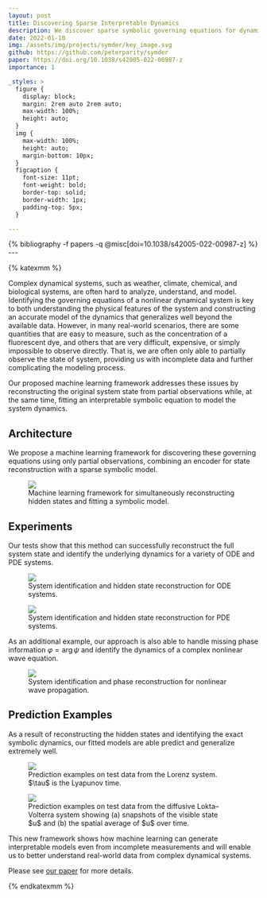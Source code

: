 ```yaml
---
layout: post
title: Discovering Sparse Interpretable Dynamics
description: We discover sparse symbolic governing equations for dynamical systems using only partial state observations.
date: 2022-01-10
img: /assets/img/projects/symder/key_image.svg
github: https://github.com/peterparity/symder
paper: https://doi.org/10.1038/s42005-022-00987-z
importance: 1

_styles: >
  figure {
    display: block;
    margin: 2rem auto 2rem auto;
    max-width: 100%;
    height: auto;
  }
  img {
    max-width: 100%;
    height: auto;
    margin-bottom: 10px;
  }
  figcaption {
    font-size: 11pt;
    font-weight: bold;
    border-top: solid;
    border-width: 1px;
    padding-top: 5px;
  }

---
```

<div class="publications">
{% bibliography -f papers -q @misc[doi=10.1038/s42005-022-00987-z] %}
</div>
---

{% katexmm %}

Complex dynamical systems, such as weather, climate, chemical, and biological systems, are often hard to analyze, understand, and model. Identifying the governing equations of a nonlinear dynamical system is key to both understanding the physical features of the system and constructing an accurate model of the dynamics that generalizes well beyond the available data. However, in many real-world scenarios, there are some quantities that are easy to measure, such as the concentration of a fluorescent dye, and others that are very difficult, expensive, or simply impossible to observe directly. That is, we are often only able to partially observe the state of system, providing us with incomplete data and further complicating the modeling process.

Our proposed machine learning framework addresses these issues by reconstructing the original system state from partial observations while, at the same time, fitting an interpretable symbolic equation to model the system dynamics.

## Architecture
We propose a machine learning framework for discovering these governing equations using only partial observations, combining an encoder for state reconstruction with a sparse symbolic model.

<figure style="max-width: 800px">
  <img src="{{ site.url }}/assets/img/projects/symder/architecture.svg" style="background-color:white"/>
  <figcaption>Machine learning framework for simultaneously reconstructing hidden states and fitting a symbolic model.</figcaption>
</figure>

## Experiments
Our tests show that this method can successfully reconstruct the full system state and identify the underlying dynamics for a variety of ODE and PDE systems.

<figure style="max-width: 800px">
  <img src="{{ site.url }}/assets/img/projects/symder/ode_experiments.svg" style="background-color:white"/>
  <figcaption>System identification and hidden state reconstruction for ODE systems.</figcaption>
</figure>

<figure style="max-width: 800px">
  <img src="{{ site.url }}/assets/img/projects/symder/pde_experiments.svg" style="background-color:white"/>
  <figcaption>System identification and hidden state reconstruction for PDE systems.</figcaption>
</figure>

As an additional example, our approach is also able to handle missing phase information $\varphi = \arg \psi$ and identify the dynamics of a complex nonlinear wave equation.

<figure style="max-width: 400px">
  <img src="{{ site.url }}/assets/img/projects/symder/phase_reconstruction.svg" style="background-color:white"/>
  <figcaption>System identification and phase reconstruction for nonlinear wave propagation.</figcaption>
</figure>

## Prediction Examples
As a result of reconstructing the hidden states and identifying the exact symbolic dynamics, our fitted models are able predict and generalize extremely well.

<figure style="max-width: 400px">
  <img src="{{ site.url }}/assets/img/projects/symder/lorenz_prediction_examples.svg" style="background-color:white"/>
  <figcaption>Prediction examples on test data from the Lorenz system. $\tau$ is the Lyapunov time.</figcaption>
</figure>

<figure style="max-width: 400px">
  <img src="{{ site.url }}/assets/img/projects/symder/reac_diff_prediction.svg" style="background-color:white"/>
  <figcaption>Prediction examples on test data from the diffusive Lokta–Volterra system showing (a) snapshots of the visible state $u$ and (b) the spatial average of $u$ over time.</figcaption>
</figure>

This new framework shows how machine learning can generate interpretable models even from incomplete measurements and will enable us to better understand real-world data from complex dynamical systems.

Please see [our paper](https://arxiv.org/pdf/2107.10879.pdf) for more details.


{% endkatexmm %}
